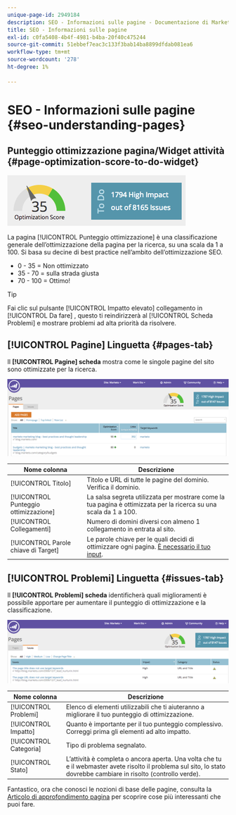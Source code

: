 ```yaml
---
unique-page-id: 2949184
description: SEO - Informazioni sulle pagine - Documentazione di Marketo - Documentazione del prodotto
title: SEO - Informazioni sulle pagine
exl-id: c0fa5408-4b4f-4981-b4ba-20f40c475244
source-git-commit: 51ebbef7eac3c133f3bab14ba8899dfdab081ea6
workflow-type: tm+mt
source-wordcount: '278'
ht-degree: 1%

---
```


# SEO - Informazioni sulle pagine {#seo-understanding-pages}

## Punteggio ottimizzazione pagina/Widget attività {#page-optimization-score-to-do-widget}

![](assets/image2014-9-17-21-3a52-3a3.png)

La pagina [!UICONTROL Punteggio ottimizzazione] è una classificazione generale dell’ottimizzazione della pagina per la ricerca, su una scala da 1 a 100. Si basa su decine di best practice nell’ambito dell’ottimizzazione SEO.

* 0 - 35 = Non ottimizzato
* 35 - 70 = sulla strada giusta
* 70 - 100 = Ottimo!

>[!TIP]
>
>Fai clic sul pulsante [!UICONTROL Impatto elevato] collegamento in [!UICONTROL Da fare] , questo ti reindirizzerà al [!UICONTROL Scheda Problemi] e mostrare problemi ad alta priorità da risolvere.

## [!UICONTROL Pagine] Linguetta {#pages-tab}

Il **[!UICONTROL Pagine] scheda** mostra come le singole pagine del sito sono ottimizzate per la ricerca.

![](assets/image2014-9-17-21-3a52-3a41.png)

| Nome colonna | Descrizione |
|---|---|
| [!UICONTROL Titolo] | Titolo e URL di tutte le pagine del dominio. Verifica il dominio. |
| [!UICONTROL Punteggio ottimizzazione] | La salsa segreta utilizzata per mostrare come la tua pagina è ottimizzata per la ricerca su una scala da 1 a 100. |
| [!UICONTROL Collegamenti] | Numero di domini diversi con almeno 1 collegamento in entrata al sito. |
| [!UICONTROL Parole chiave di Target] | Le parole chiave per le quali decidi di ottimizzare ogni pagina. [È necessario il tuo input](/help/marketo/product-docs/additional-apps/seo/pages/seo-using-the-page-detail-drill-down.md). |

## [!UICONTROL Problemi] Linguetta {#issues-tab}

Il **[!UICONTROL Problemi] scheda** identificherà quali miglioramenti è possibile apportare per aumentare il punteggio di ottimizzazione e la classificazione.

![](assets/image2014-9-17-21-3a53-3a15.png)

| Nome colonna | Descrizione |
|---|---|
| [!UICONTROL Problemi] | Elenco di elementi utilizzabili che ti aiuteranno a migliorare il tuo punteggio di ottimizzazione. |
| [!UICONTROL Impatto] | Quanto è importante per il tuo punteggio complessivo. Correggi prima gli elementi ad alto impatto. |
| [!UICONTROL Categoria] | Tipo di problema segnalato. |
| [!UICONTROL Stato] | L’attività è completa o ancora aperta. Una volta che tu e il webmaster avete risolto il problema sul sito, lo stato dovrebbe cambiare in risolto (controllo verde). |

Fantastico, ora che conosci le nozioni di base delle pagine, consulta la [Articolo di approfondimento pagina](/help/marketo/product-docs/additional-apps/seo/pages/seo-using-the-page-detail-drill-down.md) per scoprire cose più interessanti che puoi fare.

